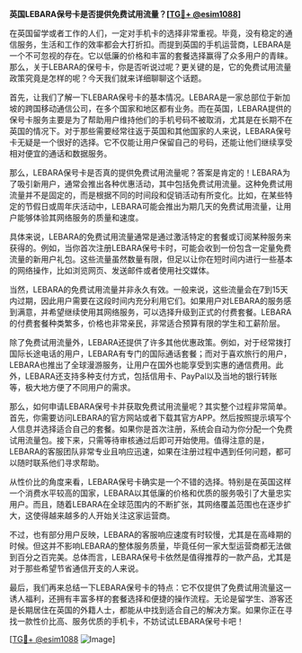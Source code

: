 **英国LEBARA保号卡是否提供免费试用流量？[[TG💪+ @esim1088](https://t.me/s/esim1088)]**

在英国留学或者工作的人们，一定对手机卡的选择非常重视。毕竟，没有稳定的通信服务，生活和工作的效率都会大打折扣。而提到英国的手机运营商，LEBARA是一个不可忽视的存在。它以低廉的价格和丰富的套餐选择赢得了众多用户的青睐。那么，关于LEBARA的保号卡，你是否听说过呢？更关键的是，它的免费试用流量政策究竟是怎样的呢？今天我们就来详细聊聊这个话题。

首先，让我们了解一下LEBARA保号卡的基本情况。LEBARA是一家总部位于新加坡的跨国移动通信公司，在多个国家和地区都有业务。而在英国，LEBARA提供的保号卡服务主要是为了帮助用户维持他们的手机号码不被取消，尤其是在长期不在英国的情况下。对于那些需要经常往返于英国和其他国家的人来说，LEBARA保号卡无疑是一个很好的选择。它不仅能让用户保留自己的号码，还能让他们继续享受相对便宜的通话和数据服务。

那么，LEBARA保号卡是否真的提供免费试用流量呢？答案是肯定的！LEBARA为了吸引新用户，通常会推出各种优惠活动，其中包括免费试用流量。这种免费试用流量并不是固定的，而是根据不同的时间段和促销活动有所变化。比如，在某些特定的节假日或周年庆活动中，LEBARA可能会推出为期几天的免费试用流量，让用户能够体验其网络服务的质量和速度。

具体来说，LEBARA的免费试用流量通常是通过激活特定的套餐或订阅某种服务来获得的。例如，当你首次注册LEBARA保号卡时，可能会收到一份包含一定量免费流量的新用户礼包。这些流量虽然数量有限，但足以让你在短时间内进行一些基本的网络操作，比如浏览网页、发送邮件或者使用社交媒体。

当然，LEBARA的免费试用流量并非永久有效。一般来说，这些流量会在7到15天内过期，因此用户需要在这段时间内充分利用它们。如果用户对LEBARA的服务感到满意，并希望继续使用其网络服务，可以选择升级到正式的付费套餐。LEBARA的付费套餐种类繁多，价格也非常亲民，非常适合预算有限的学生和工薪阶层。

除了免费试用流量外，LEBARA还提供了许多其他优惠政策。例如，对于经常拨打国际长途电话的用户，LEBARA有专门的国际通话套餐；而对于喜欢旅行的用户，LEBARA也推出了全球漫游服务，让用户在国外也能享受到实惠的通信费用。此外，LEBARA还支持多种支付方式，包括信用卡、PayPal以及当地的银行转账等，极大地方便了不同用户的需求。

那么，如何申请LEBARA保号卡并获取免费试用流量呢？其实整个过程非常简单。首先，你需要访问LEBARA的官方网站或者下载其官方APP。然后按照提示填写个人信息并选择适合自己的套餐。如果你是首次注册，系统会自动为你分配一个免费试用流量包。接下来，只需等待审核通过后即可开始使用。值得注意的是，LEBARA的客服团队非常专业且响应迅速，如果在注册过程中遇到任何问题，都可以随时联系他们寻求帮助。

从性价比的角度来看，LEBARA保号卡确实是一个不错的选择。特别是在英国这样一个消费水平较高的国家，LEBARA以其低廉的价格和优质的服务吸引了大量忠实用户。而且，随着LEBARA在全球范围内的不断扩张，其网络覆盖范围也在逐步扩大，这使得越来越多的人开始关注这家运营商。

不过，也有部分用户反映，LEBARA的客服响应速度有时较慢，尤其是在高峰期的时候。但这并不影响LEBARA的整体服务质量，毕竟任何一家大型运营商都无法做到百分之百完美。总体而言，LEBARA保号卡依然是值得推荐的一款产品，尤其是对于那些希望节省通信开支的人来说。

最后，我们再来总结一下LEBARA保号卡的特点：它不仅提供了免费试用流量这一诱人福利，还拥有丰富多样的套餐选择和便捷的操作流程。无论是留学生、游客还是长期居住在英国的外籍人士，都能从中找到适合自己的解决方案。如果你正在寻找一款性价比高、服务优质的手机卡，不妨试试LEBARA保号卡吧！

[[TG💪+ @esim1088](https://t.me/s/esim1088) ![Image](https://i.postimg.cc/4NQfJmqS/Snipaste-2025-05-13-00-14-12.png)]